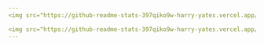 ```yaml
---
<img src="https://github-readme-stats-397qiko9w-harry-yates.vercel.app/api?username=Harry-Yates&show_icons=true&count_private=true&theme=harry" width="500" height="auto"/> 

<img src="https://github-readme-stats-397qiko9w-harry-yates.vercel.app/api/top-langs/?username=Harry-Yates&layout=compact/&theme=harry" width="241" height="auto"/>
---
```


